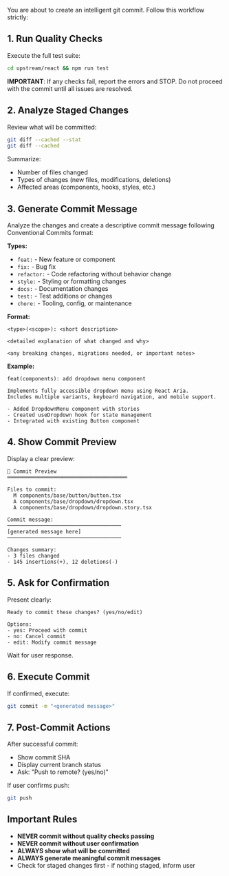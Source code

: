 You are about to create an intelligent git commit. Follow this workflow strictly:

## 1. Run Quality Checks

Execute the full test suite:
```bash
cd upstream/react && npm run test
```

**IMPORTANT**: If any checks fail, report the errors and STOP. Do not proceed with the commit until all issues are resolved.

## 2. Analyze Staged Changes

Review what will be committed:
```bash
git diff --cached --stat
git diff --cached
```

Summarize:
- Number of files changed
- Types of changes (new files, modifications, deletions)
- Affected areas (components, hooks, styles, etc.)

## 3. Generate Commit Message

Analyze the changes and create a descriptive commit message following Conventional Commits format:

**Types:**
- `feat:` - New feature or component
- `fix:` - Bug fix
- `refactor:` - Code refactoring without behavior change
- `style:` - Styling or formatting changes
- `docs:` - Documentation changes
- `test:` - Test additions or changes
- `chore:` - Tooling, config, or maintenance

**Format:**
```
<type>(<scope>): <short description>

<detailed explanation of what changed and why>

<any breaking changes, migrations needed, or important notes>
```

**Example:**
```
feat(components): add dropdown menu component

Implements fully accessible dropdown menu using React Aria.
Includes multiple variants, keyboard navigation, and mobile support.

- Added DropdownMenu component with stories
- Created useDropdown hook for state management
- Integrated with existing Button component
```

## 4. Show Commit Preview

Display a clear preview:
```
📝 Commit Preview
═══════════════════════════════════════

Files to commit:
  M components/base/button/button.tsx
  A components/base/dropdown/dropdown.tsx
  A components/base/dropdown/dropdown.story.tsx

Commit message:
─────────────────────────────────────
[generated message here]
─────────────────────────────────────

Changes summary:
- 3 files changed
- 145 insertions(+), 12 deletions(-)
```

## 5. Ask for Confirmation

Present clearly:
```
Ready to commit these changes? (yes/no/edit)

Options:
- yes: Proceed with commit
- no: Cancel commit
- edit: Modify commit message
```

Wait for user response.

## 6. Execute Commit

If confirmed, execute:
```bash
git commit -m "<generated message>"
```

## 7. Post-Commit Actions

After successful commit:
- Show commit SHA
- Display current branch status
- Ask: "Push to remote? (yes/no)"

If user confirms push:
```bash
git push
```

## Important Rules

- **NEVER commit without quality checks passing**
- **NEVER commit without user confirmation**
- **ALWAYS show what will be committed**
- **ALWAYS generate meaningful commit messages**
- Check for staged changes first - if nothing staged, inform user

